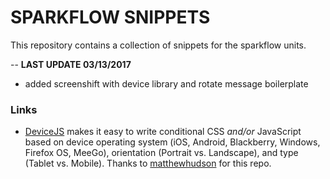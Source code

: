 **SPARKFLOW SNIPPETS**
===================
This repository contains a collection of snippets for the sparkflow units.

-- **LAST UPDATE 03/13/2017**
* added screenshift with device library and rotate message boilerplate

### **Links**
* [DeviceJS](http://matthewhudson.me/projects/device.js/) makes it easy to write conditional CSS _and/or_ JavaScript based on device operating system (iOS, Android, Blackberry, Windows, Firefox OS, MeeGo), orientation (Portrait vs. Landscape), and type (Tablet vs. Mobile). Thanks to [matthewhudson](https://github.com/matthewhudson/device.js) for this repo.